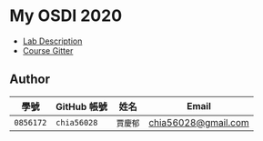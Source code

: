 # My OSDI 2020
- [Lab Description](https://grasslab.github.io/osdi/en/index.html)
- [Course Gitter](https://gitter.im/GrassLab)

## Author

| 學號 | GitHub 帳號 | 姓名 | Email |
| --- | ----------- | --- | --- |
|`0856172`| `chia56028` | `賈慶郁` | chia56028@gmail.com |